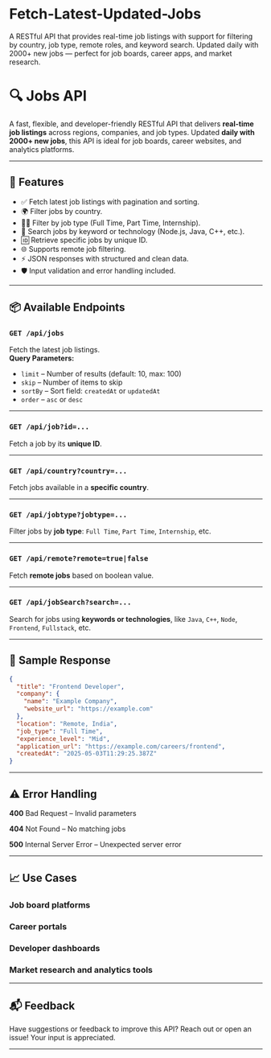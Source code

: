 # Fetch-Latest-Updated-Jobs
A RESTful API that provides real-time job listings with support for filtering by country, job type, remote roles, and keyword search. Updated daily with 2000+ new jobs — perfect for job boards, career apps, and market research.

# 🔍 Jobs API

A fast, flexible, and developer-friendly RESTful API that delivers **real-time job listings** across regions, companies, and job types. Updated **daily with 2000+ new jobs**, this API is ideal for job boards, career websites, and analytics platforms.

---

## 🚀 Features

- ✅ Fetch latest job listings with pagination and sorting.
- 🌍 Filter jobs by country.
- 🧑‍💻 Filter by job type (Full Time, Part Time, Internship).
- 🔎 Search jobs by keyword or technology (Node.js, Java, C++, etc.).
- 🆔 Retrieve specific jobs by unique ID.
- 🌐 Supports remote job filtering.
- ⚡ JSON responses with structured and clean data.
- 🛡️ Input validation and error handling included.

---

## 📦 Available Endpoints

### `GET /api/jobs`
Fetch the latest job listings.  
**Query Parameters:**
- `limit` – Number of results (default: 10, max: 100)
- `skip` – Number of items to skip
- `sortBy` – Sort field: `createdAt` or `updatedAt`
- `order` – `asc` or `desc`

---

### `GET /api/job?id=...`
Fetch a job by its **unique ID**.

---

### `GET /api/country?country=...`
Fetch jobs available in a **specific country**.

---

### `GET /api/jobtype?jobtype=...`
Filter jobs by **job type**: `Full Time`, `Part Time`, `Internship`, etc.

---

### `GET /api/remote?remote=true|false`
Fetch **remote jobs** based on boolean value.

---

### `GET /api/jobSearch?search=...`
Search for jobs using **keywords or technologies**, like `Java`, `C++`, `Node`, `Frontend`, `Fullstack`, etc.

---

## 🧪 Sample Response

```json
{
  "title": "Frontend Developer",
  "company": {
    "name": "Example Company",
    "website_url": "https://example.com"
  },
  "location": "Remote, India",
  "job_type": "Full Time",
  "experience_level": "Mid",
  "application_url": "https://example.com/careers/frontend",
  "createdAt": "2025-05-03T11:29:25.387Z"
}
```
---

## ⚠️ Error Handling

**400** Bad Request – Invalid parameters

**404** Not Found – No matching jobs

**500** Internal Server Error – Unexpected server error

---

## 📈 Use Cases

### Job board platforms

### Career portals

### Developer dashboards

### Market research and analytics tools

---

## 📬 Feedback

Have suggestions or feedback to improve this API?
Reach out or open an issue! Your input is appreciated.

---

